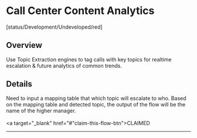 <!--TODO: Replace all references to "VDA", "Developer Application", and "Developer App" with "Veritone Developer"-->
<style>
    #claim-this-flow-btn {
        display: block;
        color: #2F80ED;
        border: 1px solid #2F80ED;
        width: 170px;
        height: 30px;
        text-align: center;
        padding: 3px;
        position: relative;
        text-decoration: none;
        left: 40%;
    }
</style>
# Call Center Content Analytics
[status/Development/Undeveloped/red]


## Overview <!-- {docsify-ignore} -->
Use Topic Extraction engines to tag calls with key topics for realtime escalation & future analytics of common trends.
## Details <!-- {docsify-ignore} -->
Need to input a mapping table that which topic will escalate to who. Based on the mapping table and detected topic, the output of the flow will be the name of the higher manager.
</br>
</br>
<a target="_blank" href="#"claim-this-flow-btn">CLAIMED</a>
<hr>